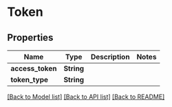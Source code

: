 # Token

## Properties

Name | Type | Description | Notes
------------ | ------------- | ------------- | -------------
**access_token** | **String** |  | 
**token_type** | **String** |  | 

[[Back to Model list]](../README.md#documentation-for-models) [[Back to API list]](../README.md#documentation-for-api-endpoints) [[Back to README]](../README.md)


